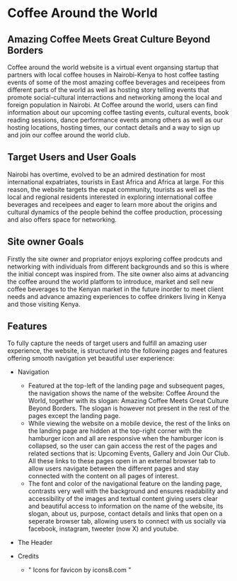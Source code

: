# Coffee Around the World
## Amazing Coffee Meets Great Culture Beyond Borders

Coffee around the world website is a virtual event organsing startup that partners with local coffee houses in Nairobi-Kenya to host coffee tasting events of some of the most amazing coffee beverages and receipees from different parts of the world as well as hosting story telling events that promote social-cultural interractions and networking among the local and foreign population in Nairobi. At Coffee around the world, users can find information about our upcoming coffee tasting events, cultural events, book reading sessions, dance performance events among others as well as our hosting locations, hosting times, our contact details and a way to sign up and join our coffee around the world club.

## Target Users and User Goals
Nairobi has overtime, evolved to be an admired destination for most international expatriates, tourists in East Africa and Africa at large. For this reason, the website targets the expat community, tourists as well as the local and regional residents interested in exploring international coffee beverages and receipees and eager to learn more about the origins and cultural dynamics of the people behind the coffee production, processing and also offers space for networking.

## Site owner Goals
Firstly  the site owner and propriator enjoys exploring coffee prodcuts and networking with individuals from different backgrounds and so this is where the initial concept was inspired from. The site owner also aims at advancing the coffee around the world platform to introduce, market and sell new coffee beverages to the Kenyan market in the future inorder to meet client needs and advance amazing experiences to coffee drinkers living in Kenya and those visiting Kenya.

## Features
To fully capture the needs of target users and fulfill an amazing user experience, the website, is structured into the following pages and features offering smooth navigation yet beautiful user experience:
* Navigation
   * Featured at the top-left of the landing page and subsequent pages, the navigation shows the name of the website: Coffee Around the World, together with its slogan: Amazing Coffee Meets Great Culture Beyond Borders. The slogan is however not present in the rest of the pages except the landing page.
   * While viewing the website on a mobile device, the rest of the links on the landing page are hidden at the top-right corner with the hamburger icon and all are responsive when the hamburger icon is collapsed, so the user can gain access the rest of the pages and related sections that is: Upcoming Events, Gallery and Join Our Club. All these links to these pages open in an external browser tab to allow users navigate between the different pages and stay connected with the content on all pages of interest.
   * The font and color of the navigational feature on the landing page, contrasts very well with the background and ensures readability and accessibility of the images and textual content giving users clear and beautiful access to information on the name of the website, its slogan, about us, purpose, contact details and links that open on a seperate browser tab, allowing users to connect with us socially via facebook, instagram, tweeter (now X) and youtube. 
  
 * The Header
 * Credits 
   * " Icons for favicon by icons8.com " 